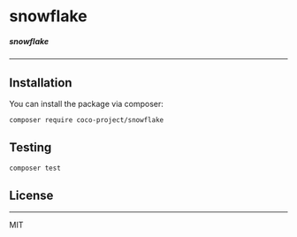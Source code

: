 
# snowflake

##### snowflake

---


## Installation

You can install the package via composer:

```bash
composer require coco-project/snowflake
```

## Testing

``` bash
composer test
```

## License

---

MIT
